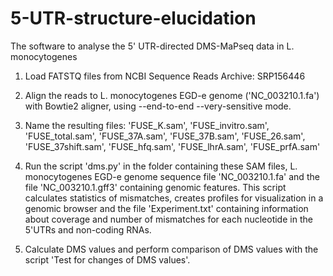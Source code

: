 # 5-UTR-structure-elucidation

The software to analyse the 5' UTR-directed DMS-MaPseq data in L. monocytogenes

1) Load FATSTQ files from NCBI Sequence Reads Archive: SRP156446

2) Align the reads to L. monocytogenes EGD-e genome ('NC_003210.1.fa') with 
   Bowtie2 aligner, using --end-to-end --very-sensitive mode.

3) Name the resulting files: 'FUSE_K.sam', 'FUSE_invitro.sam',
   'FUSE_total.sam', 'FUSE_37A.sam', 'FUSE_37B.sam', 'FUSE_26.sam',
   'FUSE_37shift.sam', 'FUSE_hfq.sam', 'FUSE_lhrA.sam',  'FUSE_prfA.sam'

4) Run the script 'dms.py' in the folder containing these SAM files,
   L. monocytogenes  EGD-e genome sequence file 'NC_003210.1.fa' and
   the file 'NC_003210.1.gff3' containing genomic features. This script
   calculates statistics of mismatches, creates profiles for visualization 
   in a genomic browser and the file 'Experiment.txt' containing information
   about coverage and number of mismatches for each nucleotide in the
   5'UTRs and non-coding RNAs.
   
5) Calculate DMS values and perform comparison of DMS values with the
   script 'Test for changes of DMS values'.
   

